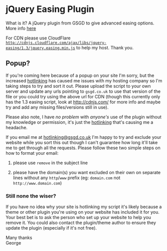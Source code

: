 # jQuery Easing Plugin

What is it? A jQuery plugin from GSGD to give advanced easing options. More info [here](http://gsgd.co.uk/sandbox/jquery/easing)

For CDN please use CloudFlare [`http://cdnjs.cloudflare.com/ajax/libs/jquery-easing/1.3/jquery.easing.min.js`](http://cdnjs.cloudflare.com/ajax/libs/jquery-easing/1.3/jquery.easing.min.js) to help my host. Thank you.

## Popup?

If you're coming here because of a popup on your site I'm sorry, but the increased [hotlinking](https://simple.wikipedia.org/wiki/Hotlinking) has caused me issues with my hosting company so I'm taking steps to try and sort it out. Please upload the script to your own server and update any urls pointing to `gsgd.co.uk` to use that version of the file or you could try using the above url for CDN (though this currently only has the 1.3 easing script, look at http://cdnjs.com/ for more info and maybe try and add any missing files/versions still in use).

Please also note, I have _no problem_ with _anyone's_ use of the plugin without my knowledge or permission, it's just the [hotlinking](http://altlab.com/hotlinking.html) that's causing me a headache. 

If you email me at hotlinking@gsgd.co.uk I'm happy to try and exclude your website while you sort this out though I can't guarantee how long it'll take me to get through all the requests. Please follow these two simple steps on how to format your email:

1) please use `remove` in the subject line

2) please have the domain(s) you want excluded on their own on separate lines without any `http`/`www` prefix (eg: `domain.com` not `http://www.domain.com`)

### Still none the wiser?

If you have no idea why your site is hotlinking my script it's likely because a theme or other plugin you're using on your website has included it for you. Your best bet is to ask the person who set up your website to help you remove it. You could also contact the plugin/theme author to ensure they update the plugin (especially if it's not free).

Many thanks    
George

